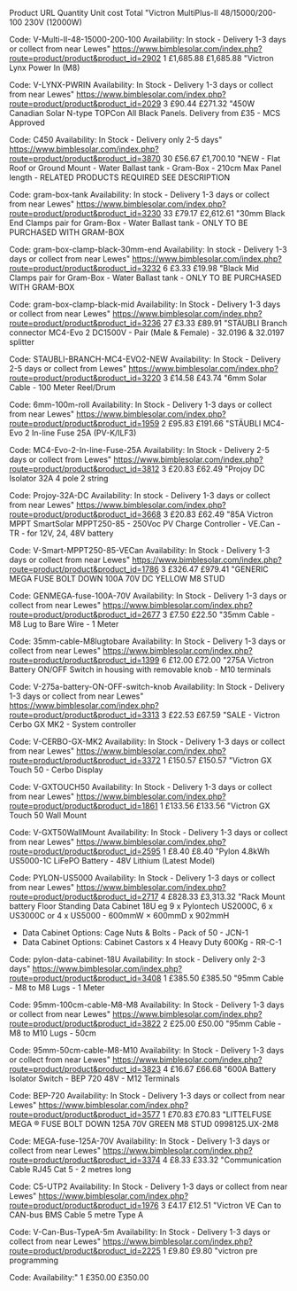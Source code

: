 Product	URL	Quantity	Unit cost	Total
"Victron MultiPlus-II 48/15000/200-100 230V (12000W)

Code: V-Multi-II-48-15000-200-100
Availability: In stock - Delivery 1-3 days or collect from near Lewes"	https://www.bimblesolar.com/index.php?route=product/product&product_id=2902	1	£1,685.88	£1,685.88
"Victron Lynx Power In (M8)

Code: V-LYNX-PWRIN
Availability: In Stock - Delivery 1-3 days or collect from near Lewes"	https://www.bimblesolar.com/index.php?route=product/product&product_id=2029	3	£90.44	£271.32
"450W Canadian Solar N-type TOPCon All Black Panels. Delivery from £35 - MCS Approved

Code: C450
Availability: In Stock - Delivery only 2-5 days"	https://www.bimblesolar.com/index.php?route=product/product&product_id=3870	30	£56.67	£1,700.10
"NEW - Flat Roof or Ground Mount - Water Ballast tank - Gram-Box - 210cm Max Panel length - RELATED PRODUCTS REQUIRED SEE DESCRIPTION

Code: gram-box-tank
Availability: In stock - Delivery 1-3 days or collect from near Lewes"	https://www.bimblesolar.com/index.php?route=product/product&product_id=3230	33	£79.17	£2,612.61
"30mm Black End Clamps pair for Gram-Box - Water Ballast tank - ONLY TO BE PURCHASED WITH GRAM-BOX

Code: gram-box-clamp-black-30mm-end
Availability: In stock - Delivery 1-3 days or collect from near Lewes"	https://www.bimblesolar.com/index.php?route=product/product&product_id=3232	6	£3.33	£19.98
"Black Mid Clamps pair for Gram-Box - Water Ballast tank - ONLY TO BE PURCHASED WITH GRAM-BOX

Code: gram-box-clamp-black-mid
Availability: In Stock - Delivery 1-3 days or collect from near Lewes"	https://www.bimblesolar.com/index.php?route=product/product&product_id=3236	27	£3.33	£89.91
"STÄUBLI Branch connector MC4-Evo 2 DC1500V - Pair (Male & Female) - 32.0196 & 32.0197 splitter

Code: STAUBLI-BRANCH-MC4-EVO2-NEW
Availability: In Stock - Delivery 2-5 days or collect from Lewes"	https://www.bimblesolar.com/index.php?route=product/product&product_id=3220	3	£14.58	£43.74
"6mm Solar Cable - 100 Meter Reel/Drum

Code: 6mm-100m-roll
Availability: In Stock - Delivery 1-3 days or collect from near Lewes"	https://www.bimblesolar.com/index.php?route=product/product&product_id=1959	2	£95.83	£191.66
"STÄUBLI MC4-Evo 2 In-line Fuse 25A (PV-K/ILF3)

Code: MC4-Evo-2-In-line-Fuse-25A
Availability: In Stock - Delivery 2-5 days or collect from Lewes"	https://www.bimblesolar.com/index.php?route=product/product&product_id=3812	3	£20.83	£62.49
"Projoy DC Isolator 32A 4 pole 2 string

Code: Projoy-32A-DC
Availability: In stock - Delivery 1-3 days or collect from near Lewes"	https://www.bimblesolar.com/index.php?route=product/product&product_id=3668	3	£20.83	£62.49
"85A Victron MPPT SmartSolar MPPT250-85 - 250Voc PV Charge Controller - VE.Can - TR - for 12V, 24, 48V battery

Code: V-Smart-MPPT250-85-VECan
Availability: In Stock - Delivery 1-3 days or collect from near Lewes"	https://www.bimblesolar.com/index.php?route=product/product&product_id=1786	3	£326.47	£979.41
"GENERIC MEGA FUSE BOLT DOWN 100A 70V DC YELLOW M8 STUD

Code: GENMEGA-fuse-100A-70V
Availability: In Stock - Delivery 1-3 days or collect from near Lewes"	https://www.bimblesolar.com/index.php?route=product/product&product_id=2677	3	£7.50	£22.50
"35mm Cable - M8 Lug to Bare Wire - 1 Meter

Code: 35mm-cable-M8lugtobare
Availability: In Stock - Delivery 1-3 days or collect from near Lewes"	https://www.bimblesolar.com/index.php?route=product/product&product_id=1399	6	£12.00	£72.00
"275A Victron Battery ON/OFF Switch in housing with removable knob - M10 terminals

Code: V-275a-battery-ON-OFF-switch-knob
Availability: In Stock - Delivery 1-3 days or collect from near Lewes"	https://www.bimblesolar.com/index.php?route=product/product&product_id=3313	3	£22.53	£67.59
"SALE - Victron Cerbo GX MK2 - System controller

Code: V-CERBO-GX-MK2
Availability: In Stock - Delivery 1-3 days or collect from near Lewes"	https://www.bimblesolar.com/index.php?route=product/product&product_id=3372	1	£150.57	£150.57
"Victron GX Touch 50 - Cerbo Display

Code: V-GXTOUCH50
Availability: In Stock - Delivery 1-3 days or collect from near Lewes"	https://www.bimblesolar.com/index.php?route=product/product&product_id=1861	1	£133.56	£133.56
"Victron GX Touch 50 Wall Mount

Code: V-GXT50WallMount
Availability: In Stock - Delivery 1-3 days or collect from near Lewes"	https://www.bimblesolar.com/index.php?route=product/product&product_id=2595	1	£8.40	£8.40
"Pylon 4.8kWh US5000-1C LiFePO Battery - 48V Lithium (Latest Model)

Code: PYLON-US5000
Availability: In Stock - Delivery 1-3 days or collect from near Lewes"	https://www.bimblesolar.com/index.php?route=product/product&product_id=2717	4	£828.33	£3,313.32
"Rack Mount battery Floor Standing Data Cabinet 18U eg 9 x Pylontech US2000C, 6 x US3000C or 4 x US5000 - 600mmW × 600mmD x 902mmH
- Data Cabinet Options: Cage Nuts & Bolts - Pack of 50 - JCN-1
- Data Cabinet Options: Cabinet Castors x 4 Heavy Duty 600Kg - RR-C-1

Code: pylon-data-cabinet-18U
Availability: In stock - Delivery only 2-3 days"	https://www.bimblesolar.com/index.php?route=product/product&product_id=3408	1	£385.50	£385.50
"95mm Cable - M8 to M8 Lugs - 1 Meter

Code: 95mm-100cm-cable-M8-M8
Availability: In Stock - Delivery 1-3 days or collect from near Lewes"	https://www.bimblesolar.com/index.php?route=product/product&product_id=3822	2	£25.00	£50.00
"95mm Cable - M8 to M10 Lugs - 50cm

Code: 95mm-50cm-cable-M8-M10
Availability: In Stock - Delivery 1-3 days or collect from near Lewes"	https://www.bimblesolar.com/index.php?route=product/product&product_id=3823	4	£16.67	£66.68
"600A Battery Isolator Switch - BEP 720 48V - M12 Terminals

Code: BEP-720
Availability: In Stock - Delivery 1-3 days or collect from near Lewes"	https://www.bimblesolar.com/index.php?route=product/product&product_id=3577	1	£70.83	£70.83
"LITTELFUSE MEGA ® FUSE BOLT DOWN 125A 70V GREEN M8 STUD 0998125.UX-2M8

Code: MEGA-fuse-125A-70V
Availability: In Stock - Delivery 1-3 days or collect from near Lewes"	https://www.bimblesolar.com/index.php?route=product/product&product_id=3374	4	£8.33	£33.32
"Communication Cable RJ45 Cat 5 - 2 metres long

Code: C5-UTP2
Availability: In Stock - Delivery 1-3 days or collect from near Lewes"	https://www.bimblesolar.com/index.php?route=product/product&product_id=1976	3	£4.17	£12.51
"Victron VE Can to CAN-bus BMS Cable 5 metre Type A

Code: V-Can-Bus-TypeA-5m
Availability: In Stock - Delivery 1-3 days or collect from near Lewes"	https://www.bimblesolar.com/index.php?route=product/product&product_id=2225	1	£9.80	£9.80
"victron pre programming

Code:
Availability:"		1	£350.00	£350.00